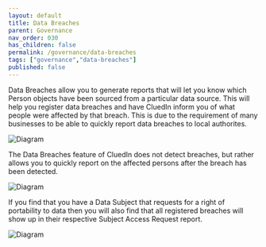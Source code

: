 ```yaml
---
layout: default
title: Data Breaches
parent: Governance
nav_order: 030
has_children: false
permalink: /governance/data-breaches
tags: ["governance","data-breaches"]
published: false
---
```


Data Breaches allow you to generate reports that will let you know which Person objects have been sourced from a particular data source. This will help you register data breaches and have CluedIn inform you of what people were affected by that breach. This is due to the requirement of many businesses to be able to quickly report data breaches to local authorites. 

![Diagram](../assets/images/governance/intro-breach.png)  

The Data Breaches feature of CluedIn does not detect breaches, but rather allows you to quickly report on the affected persons after the breach has been detected. 

![Diagram](../assets/images/governance/breach-form.png)  

If you find that you have a Data Subject that requests for a right of portability to data then you will also find that all registered breaches will show up in their respective Subject Access Request report. 

![Diagram](../assets/images/governance/create-new-breach.png)  